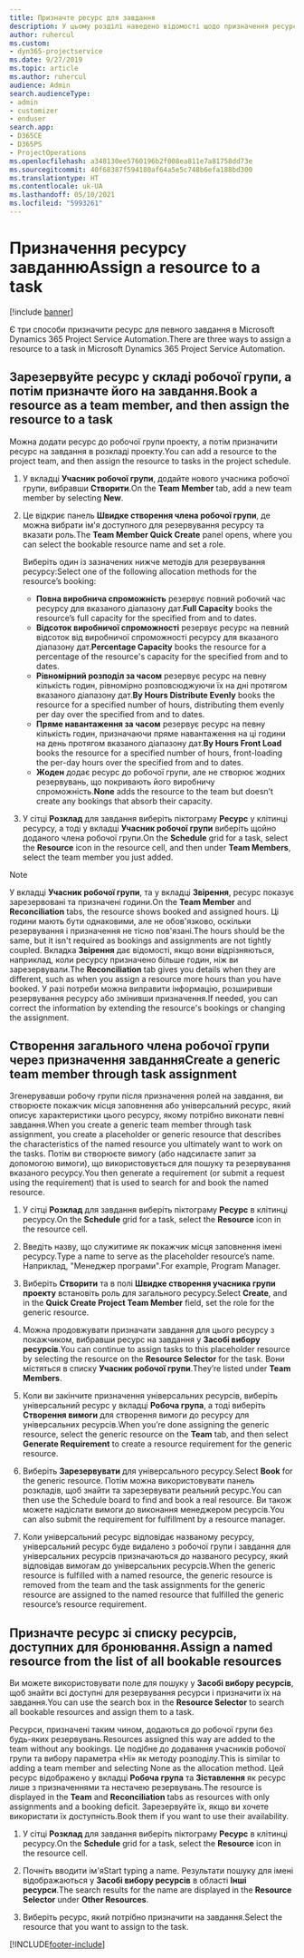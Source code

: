 ```yaml
---
title: Призначте ресурс для завдання
description: У цьому розділі наведено відомості щодо призначення ресурсів до завдання.
author: ruhercul
ms.custom:
- dyn365-projectservice
ms.date: 9/27/2019
ms.topic: article
ms.author: ruhercul
audience: Admin
search.audienceType:
- admin
- customizer
- enduser
search.app:
- D365CE
- D365PS
- ProjectOperations
ms.openlocfilehash: a348130ee5760196b2f008ea811e7a81758dd73e
ms.sourcegitcommit: 40f68387f594180af64a5e5c748b6efa188bd300
ms.translationtype: HT
ms.contentlocale: uk-UA
ms.lasthandoff: 05/10/2021
ms.locfileid: "5993261"
---
```

# <a name="assign-a-resource-to-a-task"></a><span data-ttu-id="3d413-103">Призначення ресурсу завданню</span><span class="sxs-lookup"><span data-stu-id="3d413-103">Assign a resource to a task</span></span>

[!include [banner](../includes/psa-now-project-operations.md)]

<span data-ttu-id="3d413-104">Є три способи призначити ресурс для певного завдання в Microsoft Dynamics 365 Project Service Automation.</span><span class="sxs-lookup"><span data-stu-id="3d413-104">There are three ways to assign a resource to a task in Microsoft Dynamics 365 Project Service Automation.</span></span>

## <a name="book-a-resource-as-a-team-member-and-then-assign-the-resource-to-a-task"></a><span data-ttu-id="3d413-105">Зарезервуйте ресурс у складі робочої групи, а потім призначте його на завдання.</span><span class="sxs-lookup"><span data-stu-id="3d413-105">Book a resource as a team member, and then assign the resource to a task</span></span>

<span data-ttu-id="3d413-106">Можна додати ресурс до робочої групи проекту, а потім призначити ресурс на завдання в розкладі проекту.</span><span class="sxs-lookup"><span data-stu-id="3d413-106">You can add a resource to the project team, and then assign the resource to tasks in the project schedule.</span></span>

1. <span data-ttu-id="3d413-107">У вкладці **Учасник робочої групи**, додайте нового учасника робочої групи, вибравши **Створити**.</span><span class="sxs-lookup"><span data-stu-id="3d413-107">On the **Team Member** tab, add a new team member by selecting **New**.</span></span> 

2. <span data-ttu-id="3d413-108">Це відкриє панель **Швидке створення члена робочої групи**, де можна вибрати ім'я доступного для резервування ресурсу та вказати роль.</span><span class="sxs-lookup"><span data-stu-id="3d413-108">The **Team Member Quick Create** panel opens, where you can select the bookable resource name and set a role.</span></span> 

    <span data-ttu-id="3d413-109">Виберіть один із зазначених нижче методів для резервування ресурсу:</span><span class="sxs-lookup"><span data-stu-id="3d413-109">Select one of the following allocation methods for the resource’s booking:</span></span>

    - <span data-ttu-id="3d413-110">**Повна виробнича спроможність** резервує повний робочий час ресурсу для вказаного діапазону дат.</span><span class="sxs-lookup"><span data-stu-id="3d413-110">**Full Capacity** books the resource’s full capacity for the specified from and to dates.</span></span>
    - <span data-ttu-id="3d413-111">**Відсоток виробничої спроможності** резервує ресурс на певний відсоток від виробничої спроможності ресурсу для вказаного діапазону дат.</span><span class="sxs-lookup"><span data-stu-id="3d413-111">**Percentage Capacity** books the resource for a percentage of the resource's capacity for the specified from and to dates.</span></span>
    - <span data-ttu-id="3d413-112">**Рівномірний розподіл за часом** резервує ресурс на певну кількість годин, рівномірно розповсюджуючи їх на дні протягом вказаного діапазону дат.</span><span class="sxs-lookup"><span data-stu-id="3d413-112">**By Hours Distribute Evenly** books the resource for a specified number of hours, distributing them evenly per day over the specified from and to dates.</span></span>
    - <span data-ttu-id="3d413-113">**Пряме навантаження за часом** резервує ресурс на певну кількість годин, призначаючи пряме навантаження на ці години на день протягом вказаного діапазону дат.</span><span class="sxs-lookup"><span data-stu-id="3d413-113">**By Hours Front Load** books the resource for a specified number of hours, front-loading the per-day hours over the specified from and to dates.</span></span>
    - <span data-ttu-id="3d413-114">**Жоден** додає ресурс до робочої групи, але не створює жодних резервувань, що покривають його виробничу спроможність.</span><span class="sxs-lookup"><span data-stu-id="3d413-114">**None** adds the resource to the team but doesn’t create any bookings that absorb their capacity.</span></span>

3. <span data-ttu-id="3d413-115">У сітці **Розклад** для завдання виберіть піктограму **Ресурс** у клітинці ресурсу, а тоді у вкладці **Учасник робочої групи** виберіть щойно доданого члена робочої групи.</span><span class="sxs-lookup"><span data-stu-id="3d413-115">On the **Schedule** grid for a task, select the **Resource** icon in the resource cell, and then under **Team Members**, select the team member you just added.</span></span> 

> [!NOTE]
> <span data-ttu-id="3d413-116">У вкладці **Учасник робочої групи**, та у вкладці **Звірення**, ресурс показує зарезервовані та призначені години.</span><span class="sxs-lookup"><span data-stu-id="3d413-116">On the **Team Member** and **Reconciliation** tabs, the resource shows booked and assigned hours.</span></span> <span data-ttu-id="3d413-117">Ці години мають бути однаковими, але не обов'язково, оскільки резервування і призначення не тісно пов'язані.</span><span class="sxs-lookup"><span data-stu-id="3d413-117">The hours should be the same, but it isn't required as bookings and assignments are not tightly coupled.</span></span> <span data-ttu-id="3d413-118">Вкладка **Звірення** дає відомості, якщо вони відрізняються, наприклад, коли ресурсу призначено більше годин, ніж ви зарезервували.</span><span class="sxs-lookup"><span data-stu-id="3d413-118">The **Reconciliation** tab gives you details when they are different, such as when you assign a resource more hours than you have booked.</span></span> <span data-ttu-id="3d413-119">У разі потреби можна виправити інформацію, розширивши резервування ресурсу або змінивши призначення.</span><span class="sxs-lookup"><span data-stu-id="3d413-119">If needed, you can correct the information by extending the resource's bookings or changing the assignment.</span></span>

## <a name="create-a-generic-team-member-through-task-assignment"></a><span data-ttu-id="3d413-120">Створення загального члена робочої групи через призначення завдання</span><span class="sxs-lookup"><span data-stu-id="3d413-120">Create a generic team member through task assignment</span></span>

<span data-ttu-id="3d413-121">Згенерувавши робочу групи після призначення ролей на завдання, ви створюєте покажчик місця заповнення або універсальний ресурс, який описує характеристики цього ресурсу, якому потрібно виконати певні завдання.</span><span class="sxs-lookup"><span data-stu-id="3d413-121">When you create a generic team member through task assignment, you create a placeholder or generic resource that describes the characteristics of the named resource you ultimately want to work on the tasks.</span></span> <span data-ttu-id="3d413-122">Потім ви створюєте вимогу (або надсилаєте запит за допомогою вимоги), що використовується для пошуку та резервування вказаного ресурсу.</span><span class="sxs-lookup"><span data-stu-id="3d413-122">You then generate a requirement (or submit a request using the requirement) that is used to search for and book the named resource.</span></span>

1. <span data-ttu-id="3d413-123">У сітці **Розклад** для завдання виберіть піктограму **Ресурс** в клітинці ресурсу.</span><span class="sxs-lookup"><span data-stu-id="3d413-123">On the **Schedule** grid for a task, select the **Resource** icon in the resource cell.</span></span>

2. <span data-ttu-id="3d413-124">Введіть назву, що служитиме як покажчик місця заповнення імені ресурсу.</span><span class="sxs-lookup"><span data-stu-id="3d413-124">Type a name to serve as the placeholder resource’s name.</span></span> <span data-ttu-id="3d413-125">Наприклад, "Менеджер програми".</span><span class="sxs-lookup"><span data-stu-id="3d413-125">For example, Program Manager.</span></span>

3. <span data-ttu-id="3d413-126">Виберіть **Створити** та в полі **Швидке створення учасника групи проекту** встановіть роль для загального ресурсу.</span><span class="sxs-lookup"><span data-stu-id="3d413-126">Select **Create**, and in the **Quick Create Project Team Member** field, set the role for the generic resource.</span></span>

4. <span data-ttu-id="3d413-127">Можна продовжувати призначати завдання для цього ресурсу з покажчиком, вибравши ресурс на завдання у **Засобі вибору ресурсів**.</span><span class="sxs-lookup"><span data-stu-id="3d413-127">You can continue to assign tasks to this placeholder resource by selecting the resource on the **Resource Selector** for the task.</span></span> <span data-ttu-id="3d413-128">Вони містяться в списку **Учасник робочої групи**.</span><span class="sxs-lookup"><span data-stu-id="3d413-128">They’re listed under **Team Members**.</span></span>

5. <span data-ttu-id="3d413-129">Коли ви закінчите призначення універсальних ресурсів, виберіть універсальний ресурс у вкладці **Робоча група**, а тоді виберіть **Створення вимоги** для створення вимоги до ресурсу для універсальних ресурсів.</span><span class="sxs-lookup"><span data-stu-id="3d413-129">When you’re done assigning the generic resource, select the generic resource on the **Team** tab, and then select **Generate Requirement** to create a resource requirement for the generic resource.</span></span>

6. <span data-ttu-id="3d413-130">Виберіть **Зарезервувати** для універсального ресурсу.</span><span class="sxs-lookup"><span data-stu-id="3d413-130">Select **Book** for the generic resource.</span></span> <span data-ttu-id="3d413-131">Потім можна використовувати панель розкладів, щоб знайти та зарезервувати реальний ресурс.</span><span class="sxs-lookup"><span data-stu-id="3d413-131">You can then use the Schedule board to find and book a real resource.</span></span> <span data-ttu-id="3d413-132">Ви також можете надіслати вимоги до виконання менеджером ресурсів.</span><span class="sxs-lookup"><span data-stu-id="3d413-132">You can also submit the requirement for fulfillment by a resource manager.</span></span>

7. <span data-ttu-id="3d413-133">Коли універсальний ресурс відповідає названому ресурсу, універсальний ресурс буде видалено з робочої групи і завдання для універсальних ресурсів призначаються до названого ресурсу, який відповідав вимогам до універсальних ресурсів.</span><span class="sxs-lookup"><span data-stu-id="3d413-133">When the generic resource is fulfilled with a named resource, the generic resource is removed from the team and the task assignments for the generic resource are assigned to the named resource that fulfilled the generic resource’s resource requirement.</span></span>

## <a name="assign-a-named-resource-from-the-list-of-all-bookable-resources"></a><span data-ttu-id="3d413-134">Призначте ресурс зі списку ресурсів, доступних для бронювання.</span><span class="sxs-lookup"><span data-stu-id="3d413-134">Assign a named resource from the list of all bookable resources</span></span>

<span data-ttu-id="3d413-135">Ви можете використовувати поле для пошуку у **Засобі вибору ресурсів**, щоб знайти всі доступні для резервування ресурси і призначити їх на завдання.</span><span class="sxs-lookup"><span data-stu-id="3d413-135">You can use the search box in the **Resource Selector** to search all bookable resources and assign them to a task.</span></span>

<span data-ttu-id="3d413-136">Ресурси, призначені таким чином, додаються до робочої групи без будь-яких резервувань.</span><span class="sxs-lookup"><span data-stu-id="3d413-136">Resources assigned this way are added to the team without any bookings.</span></span> <span data-ttu-id="3d413-137">Це подібне до додавання учасників робочої групи та вибору параметра «Ні» як методу розподілу.</span><span class="sxs-lookup"><span data-stu-id="3d413-137">This is similar to adding a team member and selecting None as the allocation method.</span></span> <span data-ttu-id="3d413-138">Цей ресурс відображено у вкладці **Робоча група** та **Зіставлення** як ресурс лише з призначеннями та нестачею резервувань.</span><span class="sxs-lookup"><span data-stu-id="3d413-138">The resource is displayed in the **Team** and **Reconciliation** tabs as resources with only assignments and a booking deficit.</span></span> <span data-ttu-id="3d413-139">Зарезервуйте їх, якщо ви хочете використати їх доступність.</span><span class="sxs-lookup"><span data-stu-id="3d413-139">Book them if you want to use their availability.</span></span>

1. <span data-ttu-id="3d413-140">У сітці **Розклад** для завдання виберіть піктограму **Ресурс** в клітинці ресурсу.</span><span class="sxs-lookup"><span data-stu-id="3d413-140">On the **Schedule** grid for a task, select the **Resource** icon in the resource cell.</span></span>

2. <span data-ttu-id="3d413-141">Почніть вводити ім'я</span><span class="sxs-lookup"><span data-stu-id="3d413-141">Start typing a name.</span></span> <span data-ttu-id="3d413-142">Результати пошуку для імені відображаються у **Засобі вибору ресурсів** в області **Інші ресурси**.</span><span class="sxs-lookup"><span data-stu-id="3d413-142">The search results for the name are displayed in the **Resource Selector** under **Other Resources**.</span></span>

3. <span data-ttu-id="3d413-143">Виберіть ресурс, який потрібно призначити на завдання.</span><span class="sxs-lookup"><span data-stu-id="3d413-143">Select the resource that you want to assign to the task.</span></span>



[!INCLUDE[footer-include](../includes/footer-banner.md)]